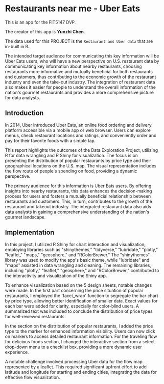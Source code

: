 # Restaurants near me - Uber Eats
This is an app for the FIT5147 DVP. 

The creator of this app is **Yunzhi Chen**.

The data used for this PROJECT is the `Restaurant and Uber data` that are in-built in R. 

The intended target audience for communicating this key information will be Uber Eats users, who will have a new perspective on U.S. restaurant data by communicating key information about nearby restaurants, choosing restaurants more informative and mutually beneficial for both restaurants and customers, thus contributing to the economic growth of the restaurant industry and even the take-out industry. The integration of restaurant data also makes it easier for people to understand the overall information of the nation's gourmet restaurants and provides a more comprehensive picture for data analysts.

## Introduction
In 2014, Uber introduced Uber Eats, an online food ordering and delivery platform accessible via a mobile app or web browser. Users can explore menus, check restaurant locations and ratings, and conveniently order and pay for their favorite foods with a simple tap.

This report highlights the outcomes of the Data Exploration Project, utilizing R for data wrangling and R Shiny for visualization. The focus is on presenting the distribution of popular restaurants by price type and their geographical locations on the U.S. map. The visual representation includes the flow route of people's spending on food, providing a dynamic perspective.

The primary audience for this information is Uber Eats users. By offering insights into nearby restaurants, this data enhances the decision-making process for users and fosters a mutually beneficial relationship between restaurants and customers. This, in turn, contributes to the growth of the restaurant and takeout industry. The integrated restaurant data also aids data analysts in gaining a comprehensive understanding of the nation's gourmet landscape.

## Implementation
In this project, I utilized R Shiny for chart interaction and visualization, employing libraries such as "shinythemes," "tidyverse," "lubridate," "plotly," "leaflet," "maps," "geosphere," and "RColorBrewer." The "shinythemes" library was used to modify the app's basic theme, while "lubridate" and "maps" assisted in data wrangling and cleaning. The remaining libraries, including "plotly," "leaflet," "geosphere," and "RColorBrewer," contributed to the interactivity and visualization of the Shiny app.

To enhance visualization based on the 5 design sheets, notable changes were made. In the first part concerning the price situation of popular restaurants, I employed the 'facet_wrap' function to segregate the bar chart by price type, allowing better identification of smaller data. Exact values for each bar were added for clarity, especially for color-blind users. A summarized text was included to conclude the distribution of price types for well-reviewed restaurants.

In the section on the distribution of popular restaurants, I added the price type to the marker for enhanced information visibility. Users can now click on markers to access detailed restaurant information. For the traveling flow for delicious foods section, I changed the interactive section from a select drop-down menu to a checklist box, providing a more dynamic user experience.

A notable challenge involved processing Uber data for the flow map represented by a leaflet. This required significant upfront effort to add latitude and longitude for starting and ending cities, integrating the data for effective flow visualization.
